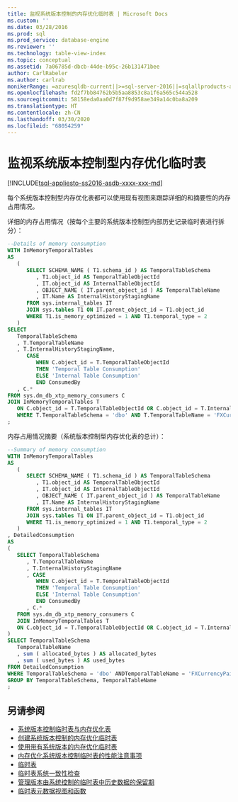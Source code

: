 ```yaml
---
title: 监视系统版本控制的内存优化临时表 | Microsoft Docs
ms.custom: ''
ms.date: 03/28/2016
ms.prod: sql
ms.prod_service: database-engine
ms.reviewer: ''
ms.technology: table-view-index
ms.topic: conceptual
ms.assetid: 7a06785d-dbcb-44de-b95c-26b131471bee
author: CarlRabeler
ms.author: carlrab
monikerRange: =azuresqldb-current||>=sql-server-2016||=sqlallproducts-allversions||>=sql-server-linux-2017||=azuresqldb-mi-current
ms.openlocfilehash: fd2f7bb84762b5b5aa8853c8a1f6a565c544a528
ms.sourcegitcommit: 58158eda0aa0d7f87f9d958ae349a14c0ba8a209
ms.translationtype: HT
ms.contentlocale: zh-CN
ms.lasthandoff: 03/30/2020
ms.locfileid: "68054259"
---
```

# <a name="monitoring-memory-optimized-system-versioned-temporal-tables"></a>监视系统版本控制型内存优化临时表

[!INCLUDE[tsql-appliesto-ss2016-asdb-xxxx-xxx-md](../../includes/tsql-appliesto-ss2016-asdb-xxxx-xxx-md.md)]

每个系统版本控制型内存优化表都可以使用现有视图来跟踪详细的和摘要性的内存占用情况。

详细的内存占用情况（按每个主要的系统版本控制型内部历史记录临时表进行拆分）：

```sql
--Details of memory consumption
WITH InMemoryTemporalTables
AS
   (
      SELECT SCHEMA_NAME ( T1.schema_id ) AS TemporalTableSchema
         , T1.object_id AS TemporalTableObjectId
         , IT.object_id AS InternalTableObjectId
         , OBJECT_NAME ( IT.parent_object_id ) AS TemporalTableName
         , IT.Name AS InternalHistoryStagingName
      FROM sys.internal_tables IT
      JOIN sys.tables T1 ON IT.parent_object_id = T1.object_id
      WHERE T1.is_memory_optimized = 1 AND T1.temporal_type = 2
   )
SELECT
   TemporalTableSchema
   , T.TemporalTableName
   , T.InternalHistoryStagingName,
      CASE
         WHEN C.object_id = T.TemporalTableObjectId
         THEN 'Temporal Table Consumption'
         ELSE 'Internal Table Consumption'
         END ConsumedBy
   , C.*
FROM sys.dm_db_xtp_memory_consumers C
JOIN InMemoryTemporalTables T
   ON C.object_id = T.TemporalTableObjectId OR C.object_id = T.InternalTableObjectId
   WHERE T.TemporalTableSchema = 'dbo' AND T.TemporalTableName = 'FXCurrencyPairs'
;
```

内存占用情况摘要（系统版本控制型内存优化表的总计）：

```sql
--Summary of memory consumption
WITH InMemoryTemporalTables
AS
   (
      SELECT SCHEMA_NAME ( T1.schema_id ) AS TemporalTableSchema
         , T1.object_id AS TemporalTableObjectId
         , IT.object_id AS InternalTableObjectId
         , OBJECT_NAME ( IT.parent_object_id ) AS TemporalTableName
         , IT.Name AS InternalHistoryStagingName
      FROM sys.internal_tables IT
      JOIN sys.tables T1 ON IT.parent_object_id = T1.object_id
      WHERE T1.is_memory_optimized = 1 AND T1.temporal_type = 2
   )
, DetailedConsumption
AS
(
   SELECT TemporalTableSchema
      , T.TemporalTableName
      , T.InternalHistoryStagingName
      , CASE
         WHEN C.object_id = T.TemporalTableObjectId
         THEN 'Temporal Table Consumption'
         ELSE 'Internal Table Consumption'
         END ConsumedBy
      , C.*
   FROM sys.dm_db_xtp_memory_consumers C
   JOIN InMemoryTemporalTables T
   ON C.object_id = T.TemporalTableObjectId OR C.object_id = T.InternalTableObjectId
)
SELECT TemporalTableSchema
   TemporalTableName
   , sum ( allocated_bytes ) AS allocated_bytes
   , sum ( used_bytes ) AS used_bytes
FROM DetailedConsumption
WHERE TemporalTableSchema = 'dbo' ANDTemporalTableName = 'FXCurrencyPairs'
GROUP BY TemporalTableSchema, TemporalTableName
;
```

## <a name="see-also"></a>另请参阅

- [系统版本控制临时表与内存优化表](../../relational-databases/tables/system-versioned-temporal-tables-with-memory-optimized-tables.md)
- [创建系统版本控制的内存优化临时表](../../relational-databases/tables/creating-a-memory-optimized-system-versioned-temporal-table.md)
- [使用带有系统版本的内存优化临时表](../../relational-databases/tables/working-with-memory-optimized-system-versioned-temporal-tables.md)
- [内存优化系统版本控制临时表的性能注意事项](../../relational-databases/tables/memory-optimized-system-versioned-temporal-tables-performance.md)
- [临时表](../../relational-databases/tables/temporal-tables.md)
- [临时表系统一致性检查](../../relational-databases/tables/temporal-table-system-consistency-checks.md)
- [管理版本由系统控制的临时表中历史数据的保留期](../../relational-databases/tables/manage-retention-of-historical-data-in-system-versioned-temporal-tables.md)
- [临时表元数据视图和函数](../../relational-databases/tables/temporal-table-metadata-views-and-functions.md)
